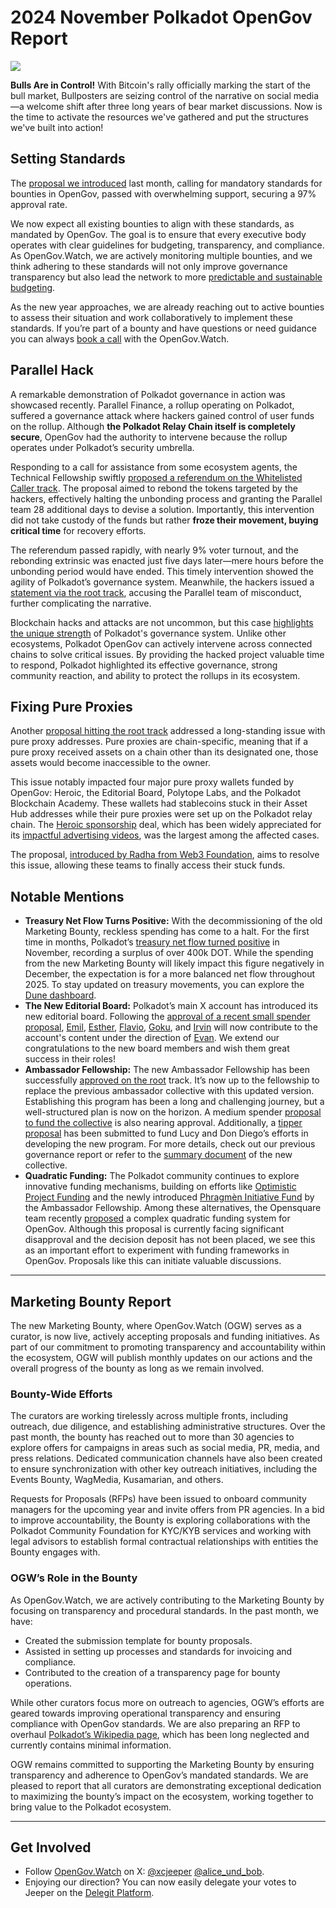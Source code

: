 # 2024 November Polkadot OpenGov Report

![](/img/2024-11-governance-report/Bullnovember.png)

**Bulls Are in Control!** With Bitcoin's rally officially marking the start of the bull market, Bullposters are seizing control of the narrative on social media—a welcome shift after three long years of bear market discussions. Now is the time to activate the resources we've gathered and put the structures we've built into action!

## Setting Standards

The [proposal we introduced](https://polkadot.subsquare.io/referenda/1254) last month, calling for mandatory standards for bounties in OpenGov, passed with overwhelming support, securing a 97% approval rate.

We now expect all existing bounties to align with these standards, as mandated by OpenGov. The goal is to ensure that every executive body operates with clear guidelines for budgeting, transparency, and compliance. As OpenGov.Watch, we are actively monitoring multiple bounties, and we think adhering to these standards will not only improve governance transparency but also lead the network to more [predictable and sustainable budgeting](https://forum.polkadot.network/t/based-budgeting-a-bottom-up-approach-for-strategic-effective-decentralized-budgeting/9555).

As the new year approaches, we are already reaching out to active bounties to assess their situation and work collaboratively to implement these standards. If you’re part of a bounty and have questions or need guidance you can always [book a call](https://www.opengov.watch/booking) with the OpenGov.Watch.

## Parallel Hack

A remarkable demonstration of Polkadot governance in action was showcased recently. Parallel Finance, a rollup operating on Polkadot, suffered a governance attack where hackers gained control of user funds on the rollup. Although **the Polkadot Relay Chain itself is completely secure**, OpenGov had the authority to intervene because the rollup operates under Polkadot’s security umbrella.

Responding to a call for assistance from some ecosystem agents, the Technical Fellowship swiftly [proposed a referendum on the Whitelisted Caller track](https://polkadot.subsquare.io/referenda/1322). The proposal aimed to rebond the tokens targeted by the hackers, effectively halting the unbonding process and granting the Parallel team 28 additional days to devise a solution. Importantly, this intervention did not take custody of the funds but rather **froze their movement, buying critical time** for recovery efforts.

The referendum passed rapidly, with nearly 9% voter turnout, and the rebonding extrinsic was enacted just five days later—mere hours before the unbonding period would have ended. This timely intervention showed the agility of Polkadot’s governance system. Meanwhile, the hackers issued a [statement via the root track](https://polkadot.subsquare.io/referenda/1326), accusing the Parallel team of misconduct, further complicating the narrative.

Blockchain hacks and attacks are not uncommon, but this case [highlights the unique strength](https://x.com/alice_und_bob/status/1862469090654216461) of Polkadot's governance system. Unlike other ecosystems, Polkadot OpenGov can actively intervene across connected chains to solve critical issues. By providing the hacked project valuable time to respond, Polkadot highlighted its effective governance, strong community reaction, and ability to protect the rollups in its ecosystem.

## Fixing Pure Proxies

Another [proposal hitting the root track](https://polkadot.subsquare.io/referenda/1308) addressed a long-standing issue with pure proxy addresses. Pure proxies are chain-specific, meaning that if a pure proxy received assets on a chain other than its designated one, those assets would become inaccessible to the owner.

This issue notably impacted four major pure proxy wallets funded by OpenGov: Heroic, the Editorial Board, Polytope Labs, and the Polkadot Blockchain Academy. These wallets had stablecoins stuck in their Asset Hub addresses while their pure proxies were set up on the Polkadot relay chain. The [Heroic sponsorship](https://polkadot.subsquare.io/referenda/762) deal, which has been widely appreciated for its [impactful advertising videos](https://www.youtube.com/watch?v=7KYpoLsEmwE), was the largest among the affected cases.

The proposal, [introduced by Radha from Web3 Foundation](https://forum.polkadot.network/t/pure-proxy-replication-on-asset-hub-via-root-referendum/10802), aims to resolve this issue, allowing these teams to finally access their stuck funds.

## Notable Mentions

- **Treasury Net Flow Turns Positive:** With the decommissioning of the old Marketing Bounty, reckless spending has come to a halt. For the first time in months, Polkadot’s [treasury net flow turned positive](https://x.com/BillLaboon/status/1861692830554419412) in November, recording a surplus of over 400k DOT. While the spending from the new Marketing Bounty will likely impact this figure negatively in December, the expectation is for a more balanced net flow throughout 2025. To stay updated on treasury movements, you can explore the [Dune dashboard](https://dune.com/substrate/polkadot-gov).
- **The New Editorial Board:** Polkadot’s main X account has introduced its new editorial board. Following the [approval of a recent small spender proposal](https://polkadot.subsquare.io/referenda/1260), [Emil](https://x.com/EmilKietzman), [Esther](https://x.com/estherjade1), [Flavio](https://x.com/Flavio_leMec), [Goku](https://x.com/0xgoku_), and [Irvin](https://x.com/irvinxyz) will now contribute to the account's content under the direction of [Evan](https://medium.com/@web3/decentralized-futures-meet-evan-thomas-253a65327f96). We extend our congratulations to the new board members and wish them great success in their roles!
- **Ambassador Fellowship:** The new Ambassador Fellowship has been successfully [approved on the root](https://polkadot.subsquare.io/referenda/1267) track. It’s now up to the fellowship to replace the previous ambassador collective with this updated version. Establishing this program has been a long and challenging journey, but a well-structured plan is now on the horizon. A medium spender [proposal to fund the collective](https://polkadot.subsquare.io/referenda/1287) is also nearing approval. Additionally, a [tipper proposal](https://polkadot.subsquare.io/referenda/1330) has been submitted to fund Lucy and Don Diego’s efforts in developing the new program. For more details, check out our previous governance report or refer to the [summary document](https://docs.google.com/document/d/1rTgaaGLzkwl8GTEyHKtWYY2aHIXGxvP6fRxUkZ2bmOs/edit?tab=t.0#heading=h.l2tlwodmztj0) of the new collective. 
- **Quadratic Funding:** The Polkadot community continues to explore innovative funding mechanisms, building on efforts like [Optimistic Project Funding](https://polkadot.subsquare.io/referenda/712) and the newly introduced [Phragmèn Initiative Fund](https://docs.google.com/document/d/1mQq_YuOpPK25QvaC0vkN8oSvPe-jt-CkZXr0q_gjUdw/edit?tab=t.0) by the Ambassador Fellowship. Among these alternatives, the Opensquare team recently [proposed](https://polkadot.subsquare.io/referenda/1321) a complex quadratic funding system for OpenGov. Although this proposal is currently facing significant disapproval and the decision deposit has not been placed, we see this as an important effort to experiment with funding frameworks in OpenGov. Proposals like this can initiate valuable discussions.

---

## Marketing Bounty Report

The new Marketing Bounty, where OpenGov.Watch (OGW) serves as a curator, is now live, actively accepting proposals and funding initiatives. As part of our commitment to promoting transparency and accountability within the ecosystem, OGW will publish monthly updates on our actions and the overall progress of the bounty as long as we remain involved.

### Bounty-Wide Efforts

The curators are working tirelessly across multiple fronts, including outreach, due diligence, and establishing administrative structures. Over the past month, the bounty has reached out to more than 30 agencies to explore offers for campaigns in areas such as social media, PR, media, and press relations. Dedicated communication channels have also been created to ensure synchronization with other key outreach initiatives, including the Events Bounty, WagMedia, Kusamarian, and others.

Requests for Proposals (RFPs) have been issued to onboard community managers for the upcoming year and invite offers from PR agencies. In a bid to improve accountability, the Bounty is exploring collaborations with the Polkadot Community Foundation for KYC/KYB services and working with legal advisors to establish formal contractual relationships with entities the Bounty engages with.

### OGW’s Role in the Bounty

As OpenGov.Watch, we are actively contributing to the Marketing Bounty by focusing on transparency and procedural standards. In the past month, we have:

- Created the submission template for bounty proposals.
- Assisted in setting up processes and standards for invoicing and compliance.
- Contributed to the creation of a transparency page for bounty operations.

While other curators focus more on outreach to agencies, OGW’s efforts are geared towards improving operational transparency and ensuring compliance with OpenGov standards. We are also preparing an RFP to overhaul [Polkadot’s Wikipedia page](https://en.wikipedia.org/wiki/Polkadot_(blockchain_platform)), which has been long neglected and currently contains minimal information.

OGW remains committed to supporting the Marketing Bounty by ensuring transparency and adherence to OpenGov’s mandated standards. We are pleased to report that all curators are demonstrating exceptional dedication to maximizing the bounty’s impact on the ecosystem, working together to bring value to the Polkadot ecosystem.

---

## Get Involved[](https://www.opengov.watch/reports/governance-reports/2024-09-governance-report#get-involved)

- Follow [OpenGov.Watch](http://opengov.watch/) on X: [@xcjeeper](https://twitter.com/xcjeeper) [@alice_und_bob](https://twitter.com/alice_und_bob).
- Enjoying our direction? You can now easily delegate your votes to Jeeper on the [Delegit Platform](https://delegit.xyz/polkadot/jeeper).
